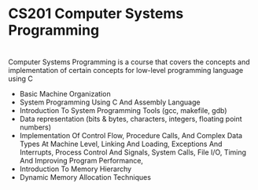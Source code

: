# CS201 Computer Systems Programming
#
Computer Systems Programming is a course that covers the concepts and implementation of certain concepts for low-level programming language using C

* Basic Machine Organization
* System Programming Using C And Assembly Language
* Introduction To System Programming Tools (gcc, makefile, gdb)
* Data representation (bits & bytes, characters, integers, floating point numbers)
* Implementation Of Control Flow, Procedure Calls, And Complex Data Types At Machine Level, Linking And Loading, Exceptions And Interrupts, Process Control And Signals, System Calls, File I/O, Timing And Improving Program Performance,
* Introduction To Memory Hierarchy
* Dynamic Memory Allocation Techniques 

